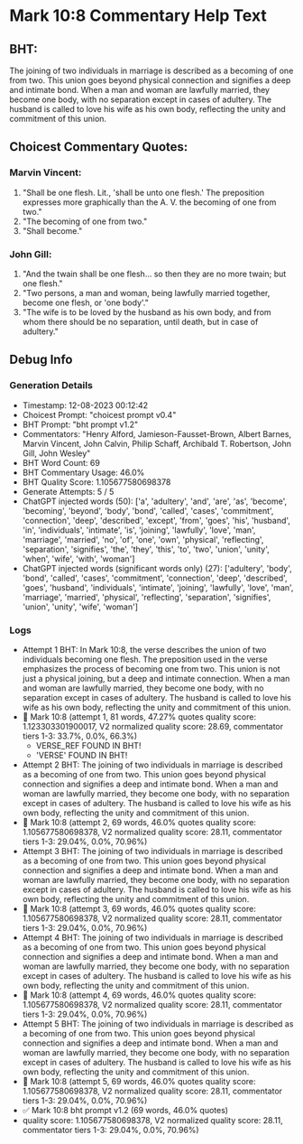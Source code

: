 # Mark 10:8 Commentary Help Text

## BHT:
The joining of two individuals in marriage is described as a becoming of one from two. This union goes beyond physical connection and signifies a deep and intimate bond. When a man and woman are lawfully married, they become one body, with no separation except in cases of adultery. The husband is called to love his wife as his own body, reflecting the unity and commitment of this union.

## Choicest Commentary Quotes:
### Marvin Vincent:
1. "Shall be one flesh. Lit., 'shall be unto one flesh.' The preposition expresses more graphically than the A. V. the becoming of one from two." 
2. "The becoming of one from two."
3. "Shall become."

### John Gill:
1. "And the twain shall be one flesh... so then they are no more twain; but one flesh." 
2. "Two persons, a man and woman, being lawfully married together, become one flesh, or 'one body'."
3. "The wife is to be loved by the husband as his own body, and from whom there should be no separation, until death, but in case of adultery."


## Debug Info
### Generation Details
- Timestamp: 12-08-2023 00:12:42
- Choicest Prompt: "choicest prompt v0.4"
- BHT Prompt: "bht prompt v1.2"
- Commentators: "Henry Alford, Jamieson-Fausset-Brown, Albert Barnes, Marvin Vincent, John Calvin, Philip Schaff, Archibald T. Robertson, John Gill, John Wesley"
- BHT Word Count: 69
- BHT Commentary Usage: 46.0%
- BHT Quality Score: 1.105677580698378
- Generate Attempts: 5 / 5
- ChatGPT injected words (50):
	['a', 'adultery', 'and', 'are', 'as', 'become', 'becoming', 'beyond', 'body', 'bond', 'called', 'cases', 'commitment', 'connection', 'deep', 'described', 'except', 'from', 'goes', 'his', 'husband', 'in', 'individuals', 'intimate', 'is', 'joining', 'lawfully', 'love', 'man', 'marriage', 'married', 'no', 'of', 'one', 'own', 'physical', 'reflecting', 'separation', 'signifies', 'the', 'they', 'this', 'to', 'two', 'union', 'unity', 'when', 'wife', 'with', 'woman']
- ChatGPT injected words (significant words only) (27):
	['adultery', 'body', 'bond', 'called', 'cases', 'commitment', 'connection', 'deep', 'described', 'goes', 'husband', 'individuals', 'intimate', 'joining', 'lawfully', 'love', 'man', 'marriage', 'married', 'physical', 'reflecting', 'separation', 'signifies', 'union', 'unity', 'wife', 'woman']

### Logs
- Attempt 1 BHT: In Mark 10:8, the verse describes the union of two individuals becoming one flesh. The preposition used in the verse emphasizes the process of becoming one from two. This union is not just a physical joining, but a deep and intimate connection. When a man and woman are lawfully married, they become one body, with no separation except in cases of adultery. The husband is called to love his wife as his own body, reflecting the unity and commitment of this union.
- 🔄 Mark 10:8 (attempt 1, 81 words, 47.27% quotes quality score: 1.123303301900017, V2 normalized quality score: 28.69, commentator tiers 1-3: 33.7%, 0.0%, 66.3%) 
	- VERSE_REF FOUND IN BHT! 
	- 'VERSE' FOUND IN BHT!
- Attempt 2 BHT: The joining of two individuals in marriage is described as a becoming of one from two. This union goes beyond physical connection and signifies a deep and intimate bond. When a man and woman are lawfully married, they become one body, with no separation except in cases of adultery. The husband is called to love his wife as his own body, reflecting the unity and commitment of this union.
- 🔄 Mark 10:8 (attempt 2, 69 words, 46.0% quotes quality score: 1.105677580698378, V2 normalized quality score: 28.11, commentator tiers 1-3: 29.04%, 0.0%, 70.96%)
- Attempt 3 BHT: The joining of two individuals in marriage is described as a becoming of one from two. This union goes beyond physical connection and signifies a deep and intimate bond. When a man and woman are lawfully married, they become one body, with no separation except in cases of adultery. The husband is called to love his wife as his own body, reflecting the unity and commitment of this union.
- 🔄 Mark 10:8 (attempt 3, 69 words, 46.0% quotes quality score: 1.105677580698378, V2 normalized quality score: 28.11, commentator tiers 1-3: 29.04%, 0.0%, 70.96%)
- Attempt 4 BHT: The joining of two individuals in marriage is described as a becoming of one from two. This union goes beyond physical connection and signifies a deep and intimate bond. When a man and woman are lawfully married, they become one body, with no separation except in cases of adultery. The husband is called to love his wife as his own body, reflecting the unity and commitment of this union.
- 🔄 Mark 10:8 (attempt 4, 69 words, 46.0% quotes quality score: 1.105677580698378, V2 normalized quality score: 28.11, commentator tiers 1-3: 29.04%, 0.0%, 70.96%)
- Attempt 5 BHT: The joining of two individuals in marriage is described as a becoming of one from two. This union goes beyond physical connection and signifies a deep and intimate bond. When a man and woman are lawfully married, they become one body, with no separation except in cases of adultery. The husband is called to love his wife as his own body, reflecting the unity and commitment of this union.
- 🔄 Mark 10:8 (attempt 5, 69 words, 46.0% quotes quality score: 1.105677580698378, V2 normalized quality score: 28.11, commentator tiers 1-3: 29.04%, 0.0%, 70.96%)
- ✅ Mark 10:8 bht prompt v1.2 (69 words, 46.0% quotes)
- quality score: 1.105677580698378, V2 normalized quality score: 28.11, commentator tiers 1-3: 29.04%, 0.0%, 70.96%)